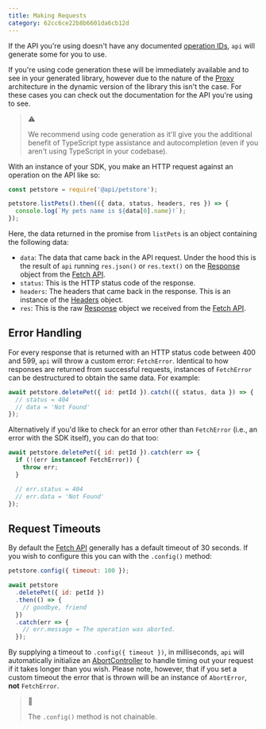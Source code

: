 ```yaml
---
title: Making Requests
category: 62cc6ce22b8b6601da6cb12d
---
```


If the API you're using doesn't have any documented [operation IDs](https://github.com/OAI/OpenAPI-Specification/blob/main/versions/3.1.0.md#user-content-operationid), `api` will generate some for you to use.

If you're using code generation these will be immediately available and to see in your generated library, however due to the nature of the [Proxy](https://developer.mozilla.org/en-US/docs/Web/JavaScript/Reference/Global_Objects/Proxy) architecture in the dynamic version of the library this isn't the case. For these cases you can check out the documentation for the API you're using to see.

> ⚠️
>
> We recommend using code generation as it'll give you the additional benefit of TypeScript type assistance and autocompletion (even if you aren't using TypeScript in your codebase).

With an instance of your SDK, you make an HTTP request against an operation on the API like so:

```js
const petstore = require('@api/petstore');

petstore.listPets().then(({ data, status, headers, res }) => {
  console.log(`My pets name is ${data[0].name}!`);
});
```

Here, the data returned in the promise from `listPets` is an object containing the following data:

- `data`: The data that came back in the API request. Under the hood this is the result of `api` running `res.json()` or `res.text()` on the [Response](https://developer.mozilla.org/en-US/docs/Web/API/Response) object from the [Fetch API](https://developer.mozilla.org/en-US/docs/Web/API/Fetch_API).
- `status`: This is the HTTP status code of the response.
- `headers`: The headers that came back in the response. This is an instance of the [Headers](https://developer.mozilla.org/en-US/docs/Web/API/Headers) object.
- `res`: This is the raw [Response](https://developer.mozilla.org/en-US/docs/Web/API/Response) object we received from the [Fetch API](https://developer.mozilla.org/en-US/docs/Web/API/Fetch_API).

## Error Handling

For every response that is returned with an HTTP status code between 400 and 599, `api` will throw a custom error: `FetchError`. Identical to how responses are returned from successful requests, instances of `FetchError` can be destructured to obtain the same data. For example:

```js
await petstore.deletePet({ id: petId }).catch(({ status, data }) => {
  // status = 404
  // data = 'Not Found'
});
```

Alternatively if you'd like to check for an error other than `FetchError` (i.e., an error with the SDK itself), you can do that too:

```js
await petstore.deletePet({ id: petId }).catch(err => {
  if (!(err instanceof FetchError)) {
    throw err;
  }

  // err.status = 404
  // err.data = 'Not Found'
});
```

## Request Timeouts

By default the [Fetch API](https://developer.mozilla.org/en-US/docs/Web/API/Fetch_API) generally has a default timeout of 30 seconds. If you wish to configure this you can with the `.config()` method:

```js
petstore.config({ timeout: 100 });

await petstore
  .deletePet({ id: petId })
  .then(() => {
    // goodbye, friend
  })
  .catch(err => {
    // err.message = The operation was aborted.
  });
```

By supplying a timeout to `.config({ timeout })`, in milliseconds, `api` will automatically initialize an [AbortController](https://developer.mozilla.org/en-US/docs/Web/API/AbortController) to handle timing out your request if it takes longer than you wish. Please note, however, that if you set a custom timeout the error that is thrown will be an instance of `AbortError`, **not** `FetchError`.

> 📘
>
> The `.config()` method is not chainable.
